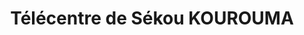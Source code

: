 ---
title: "Télécentre de Sékou KOUROUMA"
url: /macenta/telecentre-de-sekou-kourouma/
shop: téléphone portable
---